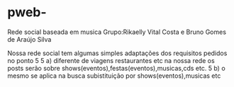 # pweb-
Rede social baseada em musica 
Grupo:Rikaelly Vital Costa e Bruno Gomes de Araújo Silva

Nossa rede social tem algumas simples adaptações dos requisitos pedidos no ponto 5
5 a) diferente de viagens restaurantes etc na nossa rede os posts serão sobre shows(eventos),festas(eventos),musicas,cds etc.
5 b) o mesmo se aplica na busca subistituição por shows(eventos),musicas etc
